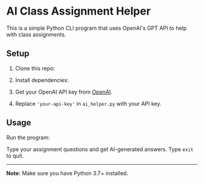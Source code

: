 # AI Class Assignment Helper

This is a simple Python CLI program that uses OpenAI's GPT API to help with class assignments.

## Setup

1. Clone this repo:

2. Install dependencies:

3. Get your OpenAI API key from [OpenAI](https://platform.openai.com/signup).

4. Replace `'your-api-key'` in `ai_helper.py` with your API key.

## Usage

Run the program:

Type your assignment questions and get AI-generated answers. Type `exit` to quit.

---

**Note:** Make sure you have Python 3.7+ installed.
